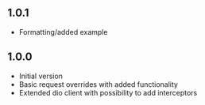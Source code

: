 ## 1.0.1

- Formatting/added example

## 1.0.0

- Initial version
- Basic request overrides with added functionality
- Extended dio client with possibility to add interceptors